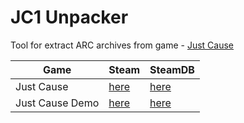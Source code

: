 # JC1 Unpacker
Tool for extract ARC archives from game - [Just Cause](https://store.steampowered.com/app/6880/Just_Cause)

| Game   | Steam   | SteamDB   |
|---      |---    |---    |
| Just Cause | [here](https://store.steampowered.com/app/6880) | [here](https://steamdb.info/app/6880)
| Just Cause Demo | [here](https://store.steampowered.com/app/6930) | [here](https://steamdb.info/app/6930)
